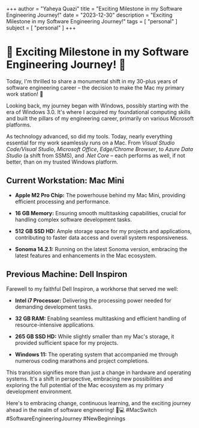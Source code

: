 +++
author = "Yaheya Quazi"
title = "Exciting Milestone in my Software Engineering Journey!"
date = "2023-12-30"
description = "Exciting Milestone in my Software Engineering Journey!"
tags = [
"personal"
]
subject = [
"personal"
]
+++
# 🚀 Exciting Milestone in my Software Engineering Journey! 🚀

Today, I'm thrilled to share a monumental shift in my 30-plus years of software engineering career – the decision to make the Mac my primary work station! 🍎

Looking back, my journey began with Windows, possibly starting with the era of Windows 3.0. It's where I acquired my foundational computing skills and built the pillars of my engineering career, primarily on various Microsoft platforms.

As technology advanced, so did my tools. Today, nearly everything essential for my work seamlessly runs on a Mac. From *Visual Studio Code/Visual Studio*, *Microsoft Office*, *Edge/Chrome Browser*, to *Azure Data Studio* (a shift from SSMS), and *.Net Core* – each performs as well, if not better, than on my trusted Windows platform.

## Current Workstation: Mac Mini

- **Apple M2 Pro Chip:** The powerhouse behind my Mac Mini, providing efficient processing and performance.
  
- **16 GB Memory:** Ensuring smooth multitasking capabilities, crucial for handling complex software development tasks.

- **512 GB SSD HD:** Ample storage space for my projects and applications, contributing to faster data access and overall system responsiveness.

- **Sonoma 14.2.1:** Running on the latest Sonoma version, embracing the latest features and enhancements in the Mac ecosystem.

## Previous Machine: Dell Inspiron

Farewell to my faithful Dell Inspiron, a workhorse that served me well:

- **Intel i7 Processor:** Delivering the processing power needed for demanding development tasks.

- **32 GB RAM:** Enabling seamless multitasking and efficient handling of resource-intensive applications.

- **265 GB SSD HD:** While slightly smaller than my Mac's storage, it provided sufficient space for my projects.

- **Windows 11:** The operating system that accompanied me through numerous coding marathons and project completions.

This transition signifies more than just a change in hardware and operating systems. It's a shift in perspective, embracing new possibilities and exploring the full potential of the Mac ecosystem as my primary development environment.

Here's to embracing change, continuous learning, and the exciting journey ahead in the realm of software engineering! 🚀💻 #MacSwitch #SoftwareEngineeringJourney #NewBeginnings

